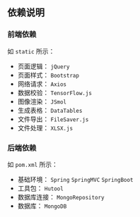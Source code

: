 ## 依赖说明

### 前端依赖

如 `static` 所示：

- 页面逻辑： `jQuery`
- 页面样式： `Bootstrap`
- 网络请求： `Axios`
- 数据校验： `TensorFlow.js`
- 图像渲染： `JSmol`
- 生成表格： `DataTables`
- 文件导出： `FileSaver.js`
- 文件处理： `XLSX.js`

### 后端依赖

如 `pom.xml` 所示：

- 基础环境： `Spring`  `SpringMVC` `SpringBoot`
- 工具包： `Hutool`
- 数据库连接： `MongoRepository`
- 数据库： `MongoDB`

  
